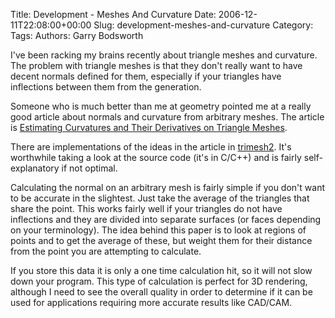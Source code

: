 Title: Development - Meshes And Curvature
Date: 2006-12-11T22:08:00+00:00
Slug: development-meshes-and-curvature
Category: 
Tags: 
Authors: Garry Bodsworth

I've been racking my brains recently about triangle meshes and curvature.  The problem with triangle meshes is that they don't really want to have decent normals defined for them, especially if your triangles have inflections between them from the generation.

Someone who is much better than me at geometry pointed me at a really good article about normals and curvature from arbitrary meshes.  The article is <a href="http://www.cs.princeton.edu/gfx/pubs/_2004_ECA/index.php">Estimating Curvatures and Their Derivatives on Triangle Meshes</a>.

There are implementations of the ideas in the article in <a href="http://www.cs.princeton.edu/gfx/proj/trimesh2/">trimesh2</a>.  It's worthwhile taking a look at the source code (it's in C/C++) and is fairly self-explanatory if not optimal.

Calculating the normal on an arbitrary mesh is fairly simple if you don't want to be accurate in the slightest.  Just take the average of the triangles that share the point.  This works fairly well if your triangles do not have inflections and they are divided into separate surfaces (or faces depending on your terminology).  The idea behind this paper is to look at regions of points and to get the average of these, but weight them for their distance from the point you are attempting to calculate.

If you store this data it is only a one time calculation hit, so it will not slow down your program.  This type of calculation is perfect for 3D rendering, although I need to see the overall quality in order to determine if it can be used for applications requiring more accurate results like CAD/CAM.
